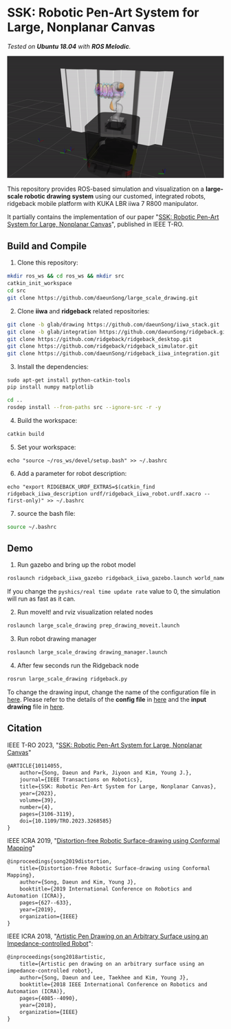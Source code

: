 # SSK: Robotic Pen-Art System for Large, Nonplanar Canvas

*Tested on **Ubuntu 18.04** with **ROS Melodic**.*

<img src="./doc/img/demo.gif" width="600">

This repository provides ROS-based simulation and visualization on a **large-scale robotic drawing system** using our customed, integrated robots, ridgeback mobile platform with KUKA LBR iiwa 7 R800 manipulator.

It partially contains the implementation of our paper "[SSK: Robotic Pen-Art System for Large, Nonplanar Canvas](http://graphics.ewha.ac.kr/ssk/)", published in IEEE T-RO. 


## Build and Compile

1. Clone this repository:
```sh
mkdir ros_ws && cd ros_ws && mkdir src
catkin_init_workspace
cd src
git clone https://github.com/daeunSong/large_scale_drawing.git
```

2. Clone **iiwa** and **ridgeback** related repositories:
```sh
git clone -b glab/drawing https://github.com/daeunSong/iiwa_stack.git
git clone -b glab/integration https://github.com/daeunSong/ridgeback.git
git clone https://github.com/ridgeback/ridgeback_desktop.git
git clone https://github.com/ridgeback/ridgeback_simulator.git
git clone https://github.com/daeunSong/ridgeback_iiwa_integration.git
```

3. Install the dependencies:
```shell
sudo apt-get install python-catkin-tools
pip install numpy matplotlib
```
```sh
cd ..
rosdep install --from-paths src --ignore-src -r -y
```

4. Build the workspace:
```sh
catkin build
```

5. Set your workspace:
```shell
echo "source ~/ros_ws/devel/setup.bash" >> ~/.bashrc
```

6. Add a parameter for robot description:
```shell
echo "export RIDGEBACK_URDF_EXTRAS=$(catkin_find ridgeback_iiwa_description urdf/ridgeback_iiwa_robot.urdf.xacro --first-only)" >> ~/.bashrc
```

7. source the bash file:

```sh
source ~/.bashrc
```

## Demo

1. Run gazebo and bring up the robot model
```sh
roslaunch ridgeback_iiwa_gazebo ridgeback_iiwa_gazebo.launch world_name:=empty
```
If you change the `pyshics/real time update rate` value to 0, the simulation will run as fast as it can.


2. Run moveIt! and rviz visualization related nodes
```sh
roslaunch large_scale_drawing prep_drawing_moveit.launch
```

3. Run robot drawing manager
```sh
roslaunch large_scale_drawing drawing_manager.launch
```

4. After few seconds run the Ridgeback node
```sh
rosrun large_scale_drawing ridgeback.py
```

To change the drawing input, change the name of the configuration file in [here](https://github.com/daeunSong/large_scale_drawing/blob/31b85f34acbd624ab041da2da8223dcf6439c6a2/iiwa/launch/prep_drawing_moveit.launch#L8). Please refer to the details of the **config file** in [here](https://github.com/daeunSong/large_scale_drawing/tree/debug/data/config) and the **input drawing** file in [here](https://github.com/daeunSong/large_scale_drawing/tree/debug/data/input).

## Citation
IEEE T-RO 2023, "[SSK: Robotic Pen-Art System for Large, Nonplanar Canvas](http://graphics.ewha.ac.kr/ssk/)"
```
@ARTICLE{10114055,
    author={Song, Daeun and Park, Jiyoon and Kim, Young J.},
    journal={IEEE Transactions on Robotics}, 
    title={SSK: Robotic Pen-Art System for Large, Nonplanar Canvas}, 
    year={2023},
    volume={39},
    number={4},
    pages={3106-3119},
    doi={10.1109/TRO.2023.3268585}
}
```
IEEE ICRA 2019, "[Distortion-free Robotic Surface-drawing using Conformal Mapping](https://ieeexplore.ieee.org/abstract/document/8794034)"
```
@inproceedings{song2019distortion,
    title={Distortion-free Robotic Surface-drawing using Conformal Mapping},
    author={Song, Daeun and Kim, Young J},
    booktitle={2019 International Conference on Robotics and Automation (ICRA)},
    pages={627--633},
    year={2019},
    organization={IEEE}
}
```
IEEE ICRA 2018, "[Artistic Pen Drawing on an Arbitrary Surface using an Impedance-controlled Robot](https://ieeexplore.ieee.org/abstract/document/8461084)":
```
@inproceedings{song2018artistic,
    title={Artistic pen drawing on an arbitrary surface using an impedance-controlled robot},
    author={Song, Daeun and Lee, Taekhee and Kim, Young J},
    booktitle={2018 IEEE International Conference on Robotics and Automation (ICRA)},
    pages={4085--4090},
    year={2018},
    organization={IEEE}
}
```

